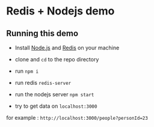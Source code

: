 # Redis + Nodejs demo

## Running this demo

- Install [Node.js](https://nodejs.org/en/) and [Redis](https://redis.io/) on your machine
- clone and `cd` to the repo directory
- run `npm i`
- run redis `redis-server`
- run the nodejs server `npm start`

- try to get data on `localhost:3000`

for example : `http://localhost:3000/people?personId=23`
